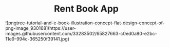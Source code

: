<h1 align="center">Rent Book App</h1>
![pngtree-tutorial-and-e-book-illustration-concept-flat-design-concept-of-png-image_930168](https://user-images.githubusercontent.com/33283502/65827663-c0ed0a80-e2bc-11e9-994c-365250f39141.jpg)
